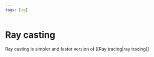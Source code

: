```yaml
---
tags: [cg]
---
```


# Ray casting

Ray casting is simpler and faster version of [[Ray tracing|ray tracing]]
